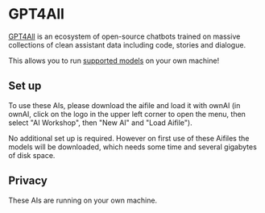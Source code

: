 # GPT4All

[GPT4All](https://github.com/nomic-ai/gpt4all) is an ecosystem of open-source chatbots trained on massive collections of clean assistant data including code, stories and dialogue.

This allows you to run [supported models](https://gpt4all.io/) on your own machine!

## Set up

To use these AIs, please download the aifile and load it with ownAI (in ownAI, click on the logo in the upper left corner to open the menu, then select "AI Workshop", then "New AI" and "Load Aifile").

No additional set up is required. However on first use of these Aifiles the models will be downloaded, which needs some time and several gigabytes of disk space.

## Privacy

These AIs are running on your own machine.
